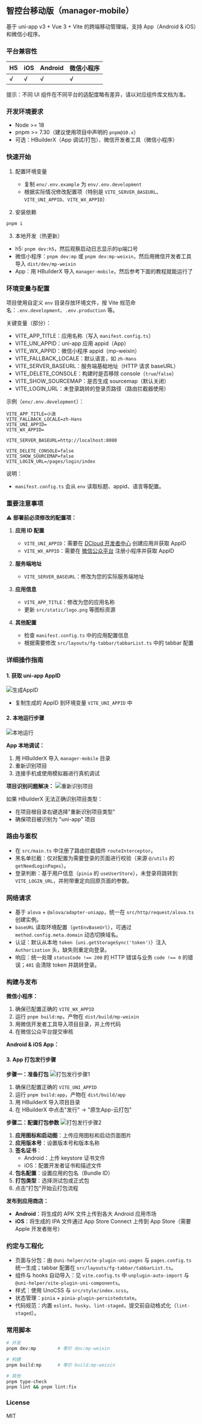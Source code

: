 ## 智控台移动版（manager-mobile）
基于 uni-app v3 + Vue 3 + Vite 的跨端移动管理端，支持 App（Android & iOS）和微信小程序。

### 平台兼容性

| H5 | iOS | Android | 微信小程序 |
| -- | --- | ------- | ---------- | 
| √  | √   | √       | √          | 

提示：不同 UI 组件在不同平台的适配度略有差异，请以对应组件库文档为准。

### 开发环境要求
- Node >= 18
- pnpm >= 7.30（建议使用项目中声明的 `pnpm@10.x`）
- 可选：HBuilderX（App 调试/打包）、微信开发者工具（微信小程序）

### 快速开始
1) 配置环境变量
   - 复制 `env/.env.example` 为 `env/.env.development`
   - 根据实际情况修改配置项（特别是 `VITE_SERVER_BASEURL`、`VITE_UNI_APPID`、`VITE_WX_APPID`）

2) 安装依赖

```bash
pnpm i
```

3) 本地开发（热更新）
- h5: `pnpm dev:h5`，然后观察启动日志显示的ip端口号
- 微信小程序：`pnpm dev:mp` 或 `pnpm dev:mp-weixin`，然后用微信开发者工具导入 `dist/dev/mp-weixin`
- App：用 HBuilderX 导入 `manager-mobile`，然后参考下面的教程就能运行了

### 环境变量与配置
项目使用自定义 `env` 目录存放环境文件，按 Vite 规范命名：`.env.development`、`.env.production` 等。

关键变量（部分）：
- VITE_APP_TITLE：应用名称（写入 `manifest.config.ts`）
- VITE_UNI_APPID：uni-app 应用 appid（App）
- VITE_WX_APPID：微信小程序 appid（mp-weixin）
- VITE_FALLBACK_LOCALE：默认语言，如 `zh-Hans`
- VITE_SERVER_BASEURL：服务端基础地址（HTTP 请求 baseURL）
- VITE_DELETE_CONSOLE：构建时是否移除 console（`true`/`false`）
- VITE_SHOW_SOURCEMAP：是否生成 sourcemap（默认关闭）
- VITE_LOGIN_URL：未登录跳转的登录页路径（路由拦截器使用）

示例（`env/.env.development`）：
```env
VITE_APP_TITLE=小浪
VITE_FALLBACK_LOCALE=zh-Hans
VITE_UNI_APPID=
VITE_WX_APPID=

VITE_SERVER_BASEURL=http://localhost:8080

VITE_DELETE_CONSOLE=false
VITE_SHOW_SOURCEMAP=false
VITE_LOGIN_URL=/pages/login/index
```

说明：
- `manifest.config.ts` 会从 `env` 读取标题、appid、语言等配置。

### 重要注意事项
⚠️ **部署前必须修改的配置项：**

1. **应用 ID 配置**
   - `VITE_UNI_APPID`：需要在 [DCloud 开发者中心](https://dev.dcloud.net.cn/) 创建应用并获取 AppID
   - `VITE_WX_APPID`：需要在 [微信公众平台](https://mp.weixin.qq.com/) 注册小程序并获取 AppID

2. **服务端地址**
   - `VITE_SERVER_BASEURL`：修改为您的实际服务端地址

3. **应用信息**
   - `VITE_APP_TITLE`：修改为您的应用名称
   - 更新 `src/static/logo.png` 等图标资源

4. **其他配置**
   - 检查 `manifest.config.ts` 中的应用配置信息
   - 根据需要修改 `src/layouts/fg-tabbar/tabbarList.ts` 中的 tabbar 配置

### 详细操作指南

#### 1. 获取 uni-app AppID
![生成AppID](../../docs/images/manager-mobile/生成appid.png)
- 复制生成的 AppID 到环境变量 `VITE_UNI_APPID` 中

#### 2. 本地运行步骤
![本地运行](../../docs/images/manager-mobile/本地运行.png)

**App 本地调试：**
1. 用 HBuilderX 导入 `manager-mobile` 目录
2. 重新识别项目
3. 连接手机或使用模拟器进行真机调试

**项目识别问题解决：**
![重新识别项目](../../docs/images/manager-mobile/重新识别项目.png)

如果 HBuilderX 无法正确识别项目类型：
- 在项目根目录右键选择"重新识别项目类型"
- 确保项目被识别为 "uni-app" 项目

### 路由与鉴权
- 在 `src/main.ts` 中注册了路由拦截插件 `routeInterceptor`。
- 黑名单拦截：仅对配置为需要登录的页面进行校验（来源 `@/utils` 的 `getNeedLoginPages`）。
- 登录判断：基于用户信息（`pinia` 的 `useUserStore`），未登录将跳转到 `VITE_LOGIN_URL`，并附带重定向回原页面的参数。

### 网络请求
- 基于 `alova` + `@alova/adapter-uniapp`，统一在 `src/http/request/alova.ts` 创建实例。
- `baseURL` 读取环境配置（`getEnvBaseUrl`），可通过 `method.config.meta.domain` 动态切换域名。
- 认证：默认从本地 `token`（`uni.getStorageSync('token')`）注入 `Authorization` 头，缺失则重定向登录。
- 响应：统一处理 `statusCode !== 200` 的 HTTP 错误与业务 `code !== 0` 的错误；`401` 会清除 token 并跳转登录。

### 构建与发布

**微信小程序：**
1. 确保已配置正确的 `VITE_WX_APPID`
2. 运行 `pnpm build:mp`，产物在 `dist/build/mp-weixin`
3. 用微信开发者工具导入项目目录，并上传代码
4. 在微信公众平台提交审核

**Android & iOS App：**

#### 3. App 打包发行步骤

**步骤一：准备打包**
![打包发行步骤1](../../docs/images/manager-mobile/打包发行步骤1.png)

1. 确保已配置正确的 `VITE_UNI_APPID`
2. 运行 `pnpm build:app`，产物在 `dist/build/app`
3. 用 HBuilderX 导入项目目录
4. 在 HBuilderX 中点击"发行" → "原生App-云打包"

**步骤二：配置打包参数**
![打包发行步骤2](../../docs/images/manager-mobile/打包发行步骤2.png)

1. **应用图标和启动图**：上传应用图标和启动页面图片
2. **应用版本号**：设置版本号和版本名称
3. **签名证书**：
   - Android：上传 keystore 证书文件
   - iOS：配置开发者证书和描述文件
4. **包名配置**：设置应用的包名（Bundle ID）
5. **打包类型**：选择测试包或正式包
6. 点击"打包"开始云打包流程

**发布到应用商店：**
- **Android**：将生成的 APK 文件上传到各大 Android 应用市场
- **iOS**：将生成的 IPA 文件通过 App Store Connect 上传到 App Store（需要 Apple 开发者账号）

### 约定与工程化
- 页面与分包：由 `@uni-helper/vite-plugin-uni-pages` 与 `pages.config.ts` 统一生成；tabbar 配置在 `src/layouts/fg-tabbar/tabbarList.ts`。
- 组件与 hooks 自动导入：见 `vite.config.ts` 中 `unplugin-auto-import` 与 `@uni-helper/vite-plugin-uni-components`。
- 样式：使用 UnoCSS 与 `src/style/index.scss`。
- 状态管理：`pinia` + `pinia-plugin-persistedstate`。
- 代码规范：内置 `eslint`、`husky`、`lint-staged`，提交前自动格式化（`lint-staged`）。

### 常用脚本
```bash
# 开发
pnpm dev:mp        # 等价 dev:mp-weixin

# 构建
pnpm build:mp      # 等价 build:mp-weixin

# 其他
pnpm type-check
pnpm lint && pnpm lint:fix
```

### License
MIT
